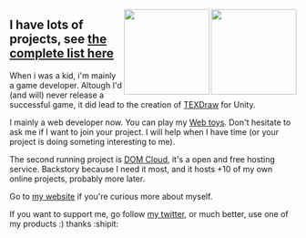 
<a href="https://domcloud.io" target="_blank"><img align="right" height="150px" src="https://domcloud.io/assets/icon.png"></a>

<a href="https://u3d.as/mFe" target="_blank"><img align="right" height="150px" src="https://res.cloudinary.com/wellosoft/image/upload/c_fill,h_300,w_300/v1512857611/expertise/library-texdraw.png"></a>

## I have lots of projects, see [the complete list here](https://willnode.github.io/)

When i was a kid, i'm mainly a game developer. Altough I'd (and will) never release a successful game, it did lead to the creation of [TEXDraw](https://u3d.as/mFe) for Unity.

I mainly a web developer now. You can play my [Web toys](https://willnode.github.io/). Don't hesitate to ask me if I want to join your project. I will help when I have time (or your project is doing someting interesting to me).


The second running project is [DOM Cloud](https://domcloud.io/), it's a open and free hosting service. Backstory because I need it most, and it hosts +10 of my own online projects, probably more later.

Go to [my website](https://wellosoft.net/) if you're curious more about myself.

If you want to support me, go follow [my twitter](https://twitter.com/willnode), or much better, use one of my products :) thanks :shipit:
